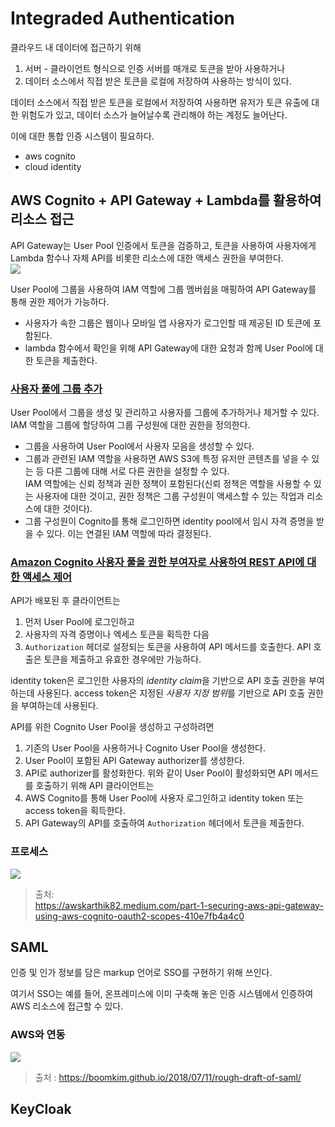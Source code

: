 # Integraded Authentication

클라우드 내 데이터에 접근하기 위해 
1. 서버 - 클라이언트 형식으로 인증 서버를 매개로 토큰을 받아 사용하거나 
2. 데이터 소스에서 직접 받은 토큰을 로컬에 저장하여 사용하는
방식이 있다.

데이터 소스에서 직접 받은 토큰을 로컬에서 저장하여 사용하면 유저가 토큰 유출에 대한 위험도가 있고, 데이터 소스가 늘어날수록 관리해야 하는 계정도 늘어난다.

이에 대한 통합 인증 시스템이 필요하다.
- aws cognito
- cloud identity


## AWS Cognito + API Gateway + Lambda를 활용하여 리소스 접근
API Gateway는 User Pool 인증에서 토큰을 검증하고, 토큰을 사용하여 사용자에게 Lambda 함수나 자체 API를 비롯한 리소스에 대한 액세스 권한을 부여한다.  
![](https://docs.aws.amazon.com/ko_kr/cognito/latest/developerguide/images/scenario-api-gateway.png)

User Pool에 그룹을 사용하여 IAM 역할에 그룹 멤버쉽을 매핑하여 API Gateway를 통해 권한 제어가 가능하다.
- 사용자가 속한 그룹은 웹이나 모바일 앱 사용자가 로그인할 때 제공된 ID 토큰에 포함된다. 
- lambda 함수에서 확인을 위해 API Gateway에 대한 요청과 함께 User Pool에 대한 토큰을 제출한다.

### [사용자 풀에 그룹 추가](https://docs.aws.amazon.com/ko_kr/cognito/latest/developerguide/cognito-user-pools-user-groups.html)
User Pool에서 그룹을 생성 및 관리하고 사용자를 그룹에 추가하거나 제거할 수 있다. IAM 역할을 그룹에 할당하여 그룹 구성원에 대한 권한을 정의한다.

- 그룹을 사용하여 User Pool에서 사용자 모음을 생성할 수 있다. 
- 그룹과 관련된 IAM 역할을 사용하면 AWS S3에 특정 유저만 콘텐츠를 넣을 수 있는 등 다른 그룹에 대해 서로 다른 권한을 설정할 수 있다.  
IAM 역할에는 신뢰 정책과 권한 정책이 포함된다(신뢰 정책은 역할을 사용할 수 있는 사용자에 대한 것이고, 권한 정책은 그룹 구성원이 액세스할 수 있는 작업과 리소스에 대한 것이다).
- 그룹 구성원이 Cognito를 통해 로그인하면 identity pool에서 임시 자격 증명을 받을 수 있다. 이는 연결된 IAM 역할에 따라 결정된다. 


### [Amazon Cognito 사용자 풀을 권한 부여자로 사용하여 REST API에 대한 액세스 제어](https://docs.aws.amazon.com/ko_kr/apigateway/latest/developerguide/apigateway-integrate-with-cognito.html)

API가 배포된 후 클라이언트는 
1. 먼저 User Pool에 로그인하고
2. 사용자의 자격 증명이나 엑세스 토큰을 획득한 다음 
3. `Authorization` 헤더로 설정되는 토큰을 사용하여 API 메서드를 호출한다.
API 호출은 토큰을 제출하고 유효한 경우에만 가능하다.

identity token은 로그인한 사용자의 *identity claim*을 기반으로 API 호출 권한을 부여하는데 사용된다. 
access token은 지정된 *사용자 지정 범위*를 기반으로 API 호출 권한을 부여하는데 사용된다.

API를 위한 Cognito User Pool을 생성하고 구성하려면
1. 기존의 User Pool을 사용하거나 Cognito User Pool을 생성한다.
2. User Pool이 포함된 API Gateway authorizer를 생성한다.
3. API로 authorizer를 활성화한다.
위와 같이 User Pool이 활성화되면 API 메서드를 호출하기 위해 API 클라이언트는
1. AWS Cognito를 통해 User Pool에 사용자 로그인하고 identity token 또는 access token을 획득한다.
2. API Gateway의 API를 호출하여 `Authorization` 헤더에서 토큰을 제출한다.

### 프로세스
![](https://miro.medium.com/max/1400/0*vXjRjS4vzOV9TFBh.)

> 출처:  
https://awskarthik82.medium.com/part-1-securing-aws-api-gateway-using-aws-cognito-oauth2-scopes-410e7fb4a4c0  

## SAML
인증 및 인가 정보를 담은 markup 언어로 SSO를 구현하기 위해 쓰인다.

여기서 SSO는 예를 들어, 온프레미스에 이미 구축해 놓은 인증 시스템에서 인증하여 AWS 리소스에 접근할 수 있다.

### AWS와 연동
![](https://boomkim.github.io/images/saml-based-federation.diagram.png)

> 출처 : https://boomkim.github.io/2018/07/11/rough-draft-of-saml/

## KeyCloak
